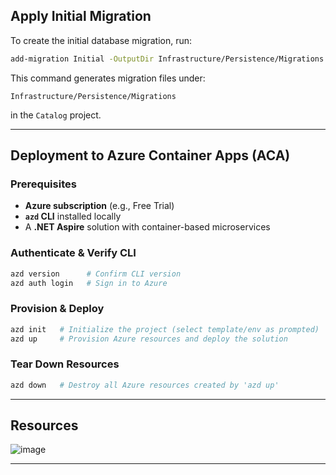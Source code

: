 ##  Apply Initial Migration

To create the initial database migration, run:

```bash
add-migration Initial -OutputDir Infrastructure/Persistence/Migrations -Project Catalog
```
This command generates migration files under:

```
Infrastructure/Persistence/Migrations
```

in the `Catalog` project.

---

## Deployment to Azure Container Apps (ACA)

### Prerequisites

- **Azure subscription** (e.g., Free Trial)  
- **`azd` CLI** installed locally  
- A **.NET Aspire** solution with container-based microservices

### Authenticate & Verify CLI

```bash
azd version      # Confirm CLI version
azd auth login   # Sign in to Azure
```

### Provision & Deploy

```bash
azd init   # Initialize the project (select template/env as prompted)
azd up     # Provision Azure resources and deploy the solution
```

### Tear Down Resources

```bash
azd down   # Destroy all Azure resources created by 'azd up'
```

---

## Resources

![image](https://github.com/user-attachments/assets/bea504e5-9037-456c-aad0-8fdd5135c2e2)

---
